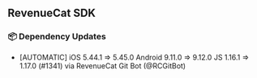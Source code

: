 ## RevenueCat SDK
### 📦 Dependency Updates
* [AUTOMATIC] iOS 5.44.1 => 5.45.0 Android 9.11.0 => 9.12.0 JS 1.16.1 => 1.17.0 (#1341) via RevenueCat Git Bot (@RCGitBot)
